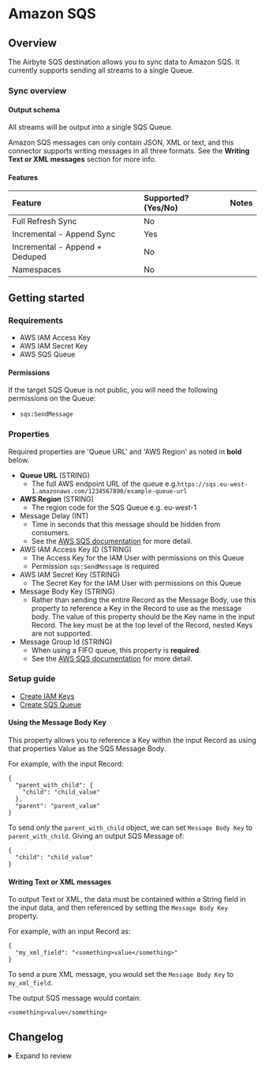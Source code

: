 # Amazon SQS

## Overview

The Airbyte SQS destination allows you to sync data to Amazon SQS. It currently supports sending all
streams to a single Queue.

### Sync overview

#### Output schema

All streams will be output into a single SQS Queue.

Amazon SQS messages can only contain JSON, XML or text, and this connector supports writing messages
in all three formats. See the **Writing Text or XML messages** section for more info.

#### Features

| Feature                        | Supported?\(Yes/No\) | Notes |
| :----------------------------- | :------------------- | :---- |
| Full Refresh Sync              | No                   |       |
| Incremental - Append Sync      | Yes                  |       |
| Incremental - Append + Deduped | No                   |       |
| Namespaces                     | No                   |       |

## Getting started

### Requirements

- AWS IAM Access Key
- AWS IAM Secret Key
- AWS SQS Queue

#### Permissions

If the target SQS Queue is not public, you will need the following permissions on the Queue:

- `sqs:SendMessage`

### Properties

Required properties are 'Queue URL' and 'AWS Region' as noted in **bold** below.

- **Queue URL** (STRING)
  - The full AWS endpoint URL of the queue
    e.g.`https://sqs.eu-west-1.amazonaws.com/1234567890/example-queue-url`
- **AWS Region** (STRING)
  - The region code for the SQS Queue e.g. eu-west-1
- Message Delay (INT)
  - Time in seconds that this message should be hidden from consumers.
  - See the
    [AWS SQS documentation](https://docs.aws.amazon.com/AWSSimpleQueueService/latest/SQSDeveloperGuide/sqs-message-timers.html)
    for more detail.
- AWS IAM Access Key ID (STRING)
  - The Access Key for the IAM User with permissions on this Queue
  - Permission `sqs:SendMessage` is required
- AWS IAM Secret Key (STRING)
  - The Secret Key for the IAM User with permissions on this Queue
- Message Body Key (STRING)
  - Rather than sending the entire Record as the Message Body, use this property to reference a Key
    in the Record to use as the message body. The value of this property should be the Key name in
    the input Record. The key must be at the top level of the Record, nested Keys are not supported.
- Message Group Id (STRING)
  - When using a FIFO queue, this property is **required**.
  - See the
    [AWS SQS documentation](https://docs.aws.amazon.com/AWSSimpleQueueService/latest/SQSDeveloperGuide/using-messagegroupid-property.html)
    for more detail.

### Setup guide

- [Create IAM Keys](https://aws.amazon.com/premiumsupport/knowledge-center/create-access-key/)
- [Create SQS Queue](https://docs.aws.amazon.com/AWSSimpleQueueService/latest/SQSDeveloperGuide/sqs-getting-started.html#step-create-queue)

#### Using the Message Body Key

This property allows you to reference a Key within the input Record as using that properties Value
as the SQS Message Body.

For example, with the input Record:

```
{
  "parent_with_child": {
    "child": "child_value"
  },
  "parent": "parent_value"
}
```

To send _only_ the `parent_with_child` object, we can set `Message Body Key` to `parent_with_child`.
Giving an output SQS Message of:

```
{
  "child": "child_value"
}
```

#### Writing Text or XML messages

To output Text or XML, the data must be contained within a String field in the input data, and then
referenced by setting the `Message Body Key` property.

For example, with an input Record as:

```
{
  "my_xml_field": "<something>value</something>"
}
```

To send a pure XML message, you would set the `Message Body Key` to `my_xml_field`.

The output SQS message would contain:

```
<something>value</something>
```

## Changelog

<details>
  <summary>Expand to review</summary>

| Version | Date       | Pull Request                                              | Subject                           |
| :------ | :--------- | :-------------------------------------------------------- | :-------------------------------- |
| 0.1.11 | 2024-07-09 | [41237](https://github.com/airbytehq/airbyte/pull/41237) | Update dependencies |
| 0.1.10 | 2024-07-06 | [40960](https://github.com/airbytehq/airbyte/pull/40960) | Update dependencies |
| 0.1.9 | 2024-06-29 | [40622](https://github.com/airbytehq/airbyte/pull/40622) | Update dependencies |
| 0.1.8 | 2024-06-27 | [40215](https://github.com/airbytehq/airbyte/pull/40215) | Replaced deprecated AirbyteLogger with logging.Logger |
| 0.1.7 | 2024-06-26 | [40536](https://github.com/airbytehq/airbyte/pull/40536) | Update dependencies |
| 0.1.6 | 2024-06-25 | [40461](https://github.com/airbytehq/airbyte/pull/40461) | Update dependencies |
| 0.1.5 | 2024-06-22 | [40075](https://github.com/airbytehq/airbyte/pull/40075) | Update dependencies |
| 0.1.4 | 2024-06-04 | [39070](https://github.com/airbytehq/airbyte/pull/39070) | [autopull] Upgrade base image to v1.2.1 |
| 0.1.3 | 2024-05-21 | [38493](https://github.com/airbytehq/airbyte/pull/38493) | [autopull] base image + poetry + up_to_date |
| 0.1.2   | 2024-03-05 | [#35838](https://github.com/airbytehq/airbyte/pull/35838) | Un-archive connector              |
| 0.1.1   | 2024-01-03 | [#33924](https://github.com/airbytehq/airbyte/pull/33924) | Add new ap-southeast-3 AWS region |
| 0.1.0   | 2021-10-27 | [#0000](https://github.com/airbytehq/airbyte/pull/0000)   | Initial version                   |

</details>
